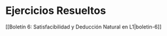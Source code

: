 <!-- --- title: Fundamentos Lógicos de la Informática -->

# Ejercicios Resueltos
[[Boletín 6: Satisfacibilidad y Deducción Natural en L1|boletin-6]]